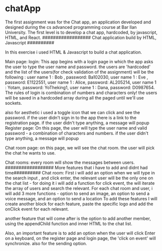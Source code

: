 # chatApp

The first assignment was for the Chat app, an application developed and designed during the cs advanced programming course at Bar Ilan University.
The first level is to develop a chat app, hardcoded, by javascript, HTML, and React.
  ################## Chat application build by HTML, Javascript ##########
 
 In this exercise i used HTML & Javascript to build a chat application.
 
Main page: login:
This app begins with a login page in which the app asks the user to type the user name and password. the users are 'hardcoded' and the list of the users(for check validation of the assignment) will be the following :
user name 1 : Bob , password: Ba102030,
user name 1 : Eve , password: E1122551,
user name 1 : Alice, password: AL205214,
user name 1 : Yotam, password: YoTheking1,
user name 1 : Dana, password: D0987654.
The rules of login is combination of numbers and characters only!
the users will be saved in a hardcoded array during all the paged until we'll use sockets.

also for aesthetic i used a toggle icon that we can click and see the password.
if the user didn't sign in to the app there is a link to the registration page.
if the user didn't type anything, a message will popup
Register page:
On this page, the user will type the user name and valid password - a combination of characters and numbers.
if the user didn't type anything, a message will popup

Chat room page:
on this page, we will see the chat room. the user will pick the chat he wants to use.

Chat rooms:
every room will show the messages between users.
   ################## More features that i have to add and didnt had time##########
 Chat room:
 First i will add an option when we will type in  the search input , and click enter, the relevant user will be the only one on the chat list - for doing it i will add a function for click event, the will iterate the array of users and search the relevant.
 For each chat room and user, i will add 3 more functions - option to send an image, an option to send a voice message, and an option to send a location
 To add these features I will create another block for each feature, paste the specific logo and add the onClick event for each relevant.
 
 another feature that will come after is the option to add another member, using the appendChild function and inner HTML to the chat list.
 
Also, an important feature is to add an option when the user will click Enter on a keyboard, on the register page and login page, the 'click on event' will synchronize.
also for the sending option.
